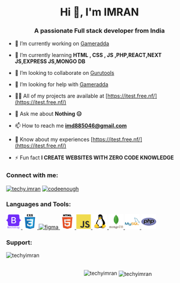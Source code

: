 <h1 align="center">Hi 👋, I'm IMRAN</h1>
<h3 align="center">A passionate Full stack developer from India</h3>

- 🔭 I’m currently working on [Gameradda](https://gameradda.free.nf/)

- 🌱 I’m currently learning **HTML , CSS , JS ,PHP,REACT,NEXT JS,EXPRESS JS,MONGO DB**

- 👯 I’m looking to collaborate on [Gurutools](https://gurutools.free.nf)

- 🤝 I’m looking for help with [Gameradda](https://gameradda.free.nf/)

- 👨‍💻 All of my projects are available at [https://itest.free.nf/](https://itest.free.nf/)

- 💬 Ask me about **Nothing 😑**

- 📫 How to reach me **imd885046@gmail.com**

- 📄 Know about my experiences [https://itest.free.nf/](https://itest.free.nf/)

- ⚡ Fun fact **I CREATE WEBSITES WITH ZERO CODE KNOWLEDGE**

<h3 align="left">Connect with me:</h3>
<p align="left">
<a href="https://instagram.com/techy.imran" target="blank"><img align="center" src="https://raw.githubusercontent.com/rahuldkjain/github-profile-readme-generator/master/src/images/icons/Social/instagram.svg" alt="techy.imran" height="30" width="40" /></a>
<a href="https://www.youtube.com/c/codeenough" target="blank"><img align="center" src="https://raw.githubusercontent.com/rahuldkjain/github-profile-readme-generator/master/src/images/icons/Social/youtube.svg" alt="codeenough" height="30" width="40" /></a>
</p>

<h3 align="left">Languages and Tools:</h3>
<p align="left"> <a href="https://getbootstrap.com" target="_blank" rel="noreferrer"> <img src="https://raw.githubusercontent.com/devicons/devicon/master/icons/bootstrap/bootstrap-plain-wordmark.svg" alt="bootstrap" width="40" height="40"/> </a> <a href="https://www.w3schools.com/css/" target="_blank" rel="noreferrer"> <img src="https://raw.githubusercontent.com/devicons/devicon/master/icons/css3/css3-original-wordmark.svg" alt="css3" width="40" height="40"/> </a> <a href="https://www.figma.com/" target="_blank" rel="noreferrer"> <img src="https://www.vectorlogo.zone/logos/figma/figma-icon.svg" alt="figma" width="40" height="40"/> </a> <a href="https://www.w3.org/html/" target="_blank" rel="noreferrer"> <img src="https://raw.githubusercontent.com/devicons/devicon/master/icons/html5/html5-original-wordmark.svg" alt="html5" width="40" height="40"/> </a> <a href="https://developer.mozilla.org/en-US/docs/Web/JavaScript" target="_blank" rel="noreferrer"> <img src="https://raw.githubusercontent.com/devicons/devicon/master/icons/javascript/javascript-original.svg" alt="javascript" width="40" height="40"/> </a> <a href="https://www.linux.org/" target="_blank" rel="noreferrer"> <img src="https://raw.githubusercontent.com/devicons/devicon/master/icons/linux/linux-original.svg" alt="linux" width="40" height="40"/> </a> <a href="https://www.mongodb.com/" target="_blank" rel="noreferrer"> <img src="https://raw.githubusercontent.com/devicons/devicon/master/icons/mongodb/mongodb-original-wordmark.svg" alt="mongodb" width="40" height="40"/> </a> <a href="https://www.mysql.com/" target="_blank" rel="noreferrer"> <img src="https://raw.githubusercontent.com/devicons/devicon/master/icons/mysql/mysql-original-wordmark.svg" alt="mysql" width="40" height="40"/> </a> <a href="https://www.php.net" target="_blank" rel="noreferrer"> <img src="https://raw.githubusercontent.com/devicons/devicon/master/icons/php/php-original.svg" alt="php" width="40" height="40"/> </a> </p>

<h3 align="left">Support:</h3>
<p><a href="https://www.buymeacoffee.com/techyimran "> <img align="left" src="https://cdn.buymeacoffee.com/buttons/v2/default-yellow.png" height="50" width="210" alt="techyimran " /></a></p><br><br>

<p><img align="left" src="https://github-readme-stats.vercel.app/api/top-langs?username=techyimran&show_icons=true&locale=en&layout=compact" alt="techyimran" /></p>

<p>&nbsp;<img align="center" src="https://github-readme-stats.vercel.app/api?username=techyimran&show_icons=true&locale=en" alt="techyimran" /></p>
